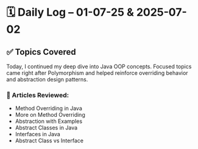 # 🗓️ Daily Log – 01-07-25 & 2025-07-02

## ✅ Topics Covered

Today, I continued my deep dive into Java OOP concepts. Focused topics came right after Polymorphism and helped reinforce overriding behavior and abstraction design patterns.

### 🔹 Articles Reviewed:

- Method Overriding in Java
- More on Method Overriding
- Abstraction with Examples
- Abstract Classes in Java
- Interfaces in Java
- Abstract Class vs Interface
